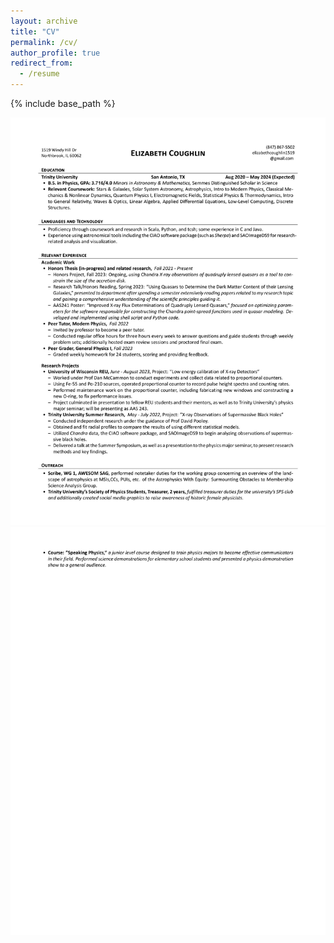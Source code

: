 ```yaml
---
layout: archive
title: "CV"
permalink: /cv/
author_profile: true
redirect_from:
  - /resume
---
```


{% include base_path %}

![Coughlin-Elizabeth-Updated-Resume-1](../images/Coughlin-Elizabeth-Updated-Resume-1.jpg)
![Coughlin-Elizabeth-Updated-Resume-2](../images/Coughlin-Elizabeth-Updated-Resume-2.jpg)
